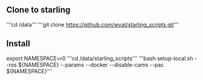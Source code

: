 ## Clone to starling
'''cd /data'''
'''git clone https://github.com/wvat/starling_scripts.git'''

## Install
export NAMESPACE=r0
'''cd /data/starling_scripts'''
'''bash setup-local.sh --ros ${NAMESPACE} --params --docker --disable-cams --pac ${NAMESPACE}'''



